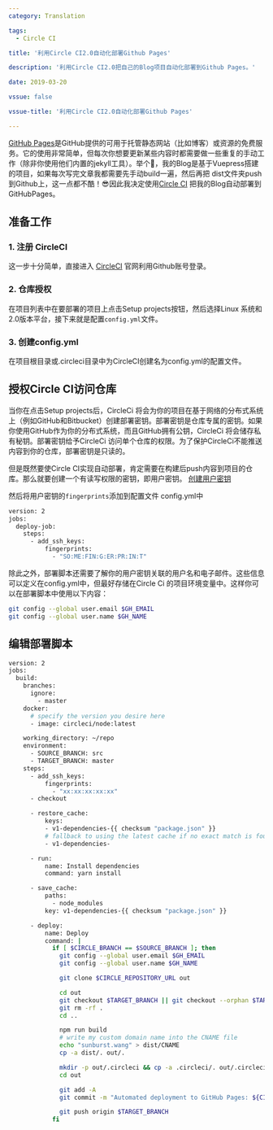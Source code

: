 ```yaml
---
category: Translation

tags: 
  - Circle CI

title: '利用Circle CI2.0自动化部署Github Pages'

description: '利用Circle CI2.0把自己的Blog项目自动化部署到Github Pages。'

date: 2019-03-20

vssue: false

vssue-title: '利用Circle CI2.0自动化部署Github Pages'

---
```


<!-- more -->

[GitHub Pages](https://pages.github.com/)是GitHub提供的可用于托管静态网站（比如博客）或资源的免费服务。它的使用非常简单，但每次你想要更新某些内容时都需要做一些重复的手动工作（除非你使用他们内置的jekyll工具）。举个🌰，我的Blog是基于Vuepress搭建的项目，如果每次写完文章我都需要先手动build一遍，然后再把 dist文件夹push到Github上，这一点都不酷！😎因此我决定使用[Circle CI](https://circleci.com/) 把我的Blog自动部署到GitHubPages。

## 准备工作

### 1. 注册 CircleCI

这一步十分简单，直接进入 [CircleCI](https://link.juejin.im/?target=https%3A%2F%2Fcircleci.com%2F) 官网利用Github账号登录。

### 2. 仓库授权

在项目列表中在要部署的项目上点击Setup projects按钮，然后选择Linux 系统和 2.0版本平台，接下来就是配置`config.yml`文件。

### 3. 创建config.yml

在项目根目录或.circleci目录中为CircleCI创建名为config.yml的配置文件。

## 授权Circle CI访问仓库

当你在点击Setup projects后，CircleCi 将会为你的项目在基于网络的分布式系统上（例如GitHub和Bitbucket）创建部署密钥。部署密钥是仓库专属的密钥。如果你使用GitHub作为你的分布式系统，而且GitHub拥有公钥，CircleCi 将会储存私有秘钥。部署密钥给予CircleCi 访问单个仓库的权限。为了保护CircleCi不能推送内容到你的仓库，部署密钥是只读的。

但是既然要使Circle CI实现自动部署，肯定需要在构建后push内容到项目的仓库。那么就要创建一个有读写权限的密钥，即用户密钥。 [创建用户密钥](<https://circleci.com/docs/2.0/gh-bb-integration/#creating-a-github-user-key>)

然后将用户密钥的`fingerprints`添加到配置文件 config.yml中

```bash
version: 2
jobs:
  deploy-job:
    steps:
      - add_ssh_keys:
          fingerprints:
            - "SO:ME:FIN:G:ER:PR:IN:T"
```

除此之外，部署脚本还需要了解你的用户密钥关联的用户名和电子邮件。这些信息可以定义在config.yml中，但最好存储在Circle Ci 的项目环境变量中。这样你可以在部署脚本中使用以下内容：

```bash
git config --global user.email $GH_EMAIL
git config --global user.name $GH_NAME
```

## 编辑部署脚本

```bash
version: 2
jobs:
  build:
    branches:
      ignore:
        - master
    docker:
      # specify the version you desire here
      - image: circleci/node:latest

    working_directory: ~/repo
    environment:
      - SOURCE_BRANCH: src
      - TARGET_BRANCH: master
    steps:
      - add_ssh_keys:
          fingerprints:
            - "xx:xx:xx:xx:xx"
      - checkout

      - restore_cache:
          keys:
          - v1-dependencies-{{ checksum "package.json" }}
          # fallback to using the latest cache if no exact match is found
          - v1-dependencies-

      - run:
          name: Install dependencies 
          command: yarn install

      - save_cache:
          paths:
            - node_modules
          key: v1-dependencies-{{ checksum "package.json" }}

      - deploy:
          name: Deploy
          command: |
            if [ $CIRCLE_BRANCH == $SOURCE_BRANCH ]; then
              git config --global user.email $GH_EMAIL
              git config --global user.name $GH_NAME

              git clone $CIRCLE_REPOSITORY_URL out

              cd out
              git checkout $TARGET_BRANCH || git checkout --orphan $TARGET_BRANCH
              git rm -rf .
              cd ..

              npm run build
              # write my custom domain name into the CNAME file
              echo "sunburst.wang" > dist/CNAME
              cp -a dist/. out/.

              mkdir -p out/.circleci && cp -a .circleci/. out/.circleci/.
              cd out

              git add -A
              git commit -m "Automated deployment to GitHub Pages: ${CIRCLE_SHA1}" --allow-empty

              git push origin $TARGET_BRANCH
            fi
```

